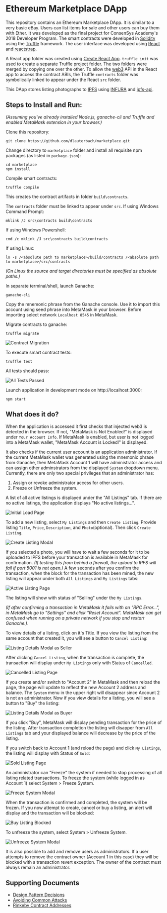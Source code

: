 # Ethereum Marketplace DApp

This repository contains an Ethereum Marketplace DApp. It is similar to a very basic eBay.  Users can list items for sale and other users can buy them with Ether.  It was developed as the final project for ConsenSys Academy's 2018 Developer Program.  The smart contracts were developed in [Solidity](https://solidity.readthedocs.io/en/v0.4.24/) using the [Truffle](https://github.com/trufflesuite/truffle) framework.  The user interface was developed using [React](https://reactjs.org/) and [reactstrap](https://reactstrap.github.io/).

A React app folder was created using [Create React App](https://github.com/facebookincubator/create-react-app).  `truffle init` was used to create a separate Truffle project folder.  The two folders were merged by copying one over the other.  To allow the [web3](https://github.com/ethereum/wiki/wiki/JavaScript-API) API in the React app to access the contract ABIs, the Truffle `contracts` folder was symbolically linked to appear under the React `src` folder.

This DApp stores listing photographs to [IPFS](https://ipfs.io/) using [INFURA](https://infura.io/) and [ipfs-api](https://github.com/ipfs/js-ipfs-api).

## Steps to Install and Run:
*(Assuming you've already installed Node.js, ganache-cli and Truffle and enabled MetaMask extension in your browser.)*

Clone this repository:
```
git clone https://github.com/dlauterbach/marketplace.git
```
Change directory to ```marketplace``` folder and install all requisite npm packages (as listed in ```package.json```):
```
cd marketplace
npm install
```
Compile smart contracts:
```
truffle compile
```
This creates the contract artifacts in folder ```build\contracts```.

The ```contracts``` folder must be linked to appear under ```src```.  If using Windows Command Prompt:
```
mklink /J src\contracts build\contracts 
```
If using Windows Powershell:
```
cmd /c mklink /J src\contracts build\contracts
```
If using Linux:
```
ln -s /<absolute path to marketplace>/build/contracts /<absolute path to marketplace>/src/contracts
```
*(On Linux the source and target directories must be specified as absolute paths.)*

In separate terminal/shell, launch Ganache:
```
ganache-cli
```
Copy the mnemonic phrase from the Ganache console. Use it to import this account using seed phrase into MetaMask in your browser.  Before importing select network ```Localhost 8545``` in MetaMask.

Migrate contracts to ganache:
```
truffle migrate
```
![Contract Migration](images/ContractMigration.jpg)

To execute smart contract tests:
```
truffle test
```
All tests should pass:

![All Tests Passed](images/AllTestsPassed.jpg)

Launch application in development mode on http://localhost:3000:
```
npm start
```
## What does it do?
When the application is accessed it first checks that injected web3 is detected in the browser.  If not, "MetaMask is Not Enabled!" is displayed under ```Your Account Info```.  If MetaMask is enabled, but user is not logged into a MetaMask wallet, "MetaMask Account is Locked!" is displayed.

It also checks if the current user account is an application administrator.  If the current MetaMask wallet was generated using the mnemonic phrase from Ganache, then MetaMask Account 1 will have administrator access and can assign other adminstrators from the displayed ```System``` dropdown menu.  Currently, there are only two special privileges that an administrator has:
1. Assign or revoke administrator access for other users.
2. Freeze or Unfreeze the system.

A list of all active listings is displayed under the "All Listings" tab.  If there are no active listings, the application displays "No active listings...".

![Initial Load Page](images/InitialLoadPage.jpg)

To add a new listing, select ```My Listings``` and then ```Create Listing```. Provide listing ```Title```, ```Price```, ```Description```, and ```Photo```(optional).  Then click ```Create Listing```.

![Create Listing Modal](images/CreateListingModal.jpg)

If you selected a photo, you will have to wait a few seconds for it to be uploaded to IPFS before your transaction is available in MetaMask for confirmation.  *(If testing this from behind a firewall, the upload to IPFS will fail if port 5001 is not open.)* A few seconds after you confirm the transaction, when the block for the transaction has been mined, the new listing will appear under both ```All Listings``` and ```My Listings``` tabs:

![Active Listing Page](images/ActiveListingPage.jpg)

The listing will show with status of "Selling" under the ```My Listings```.

*(If after confirming a transaction in MetaMask it fails with an "RPC Error...", in MetaMask go to "Settings" and click "Reset Account". MetaMask can get confused when running on a private network if you stop and restart Ganache.)*.

To view details of a listing, click on it's Title.  If you view the listing from the same account that created it, you will see a button to ```Cancel Listing```:

![Listing Details Modal as Seller](images/ListingDetailsModalAsSeller.jpg)

After clicking ```Cancel Listing```, when the transaction is complete, the transaction will display under ```My Listings``` only with Status of ```Cancelled```.

![Cancelled Listing Page](images/CancelledListingPage.jpg)

If you create and/or switch to "Account 2" in MetaMask and then reload the page, the page will update to reflect the new Account 2 address and balance. The ```System``` menu in the upper right will disappear since Account 2 is not an administrator. Now if you view details for a listing, you will see a button to "Buy" the listing:

![Listing Details Modal as Buyer](images/ListingDetailsModalAsBuyer.jpg)

If you click "Buy", MetaMask will display pending transaction for the price of the listing.  After transaction completion the listing will disapper from ```All Listings``` tab and your displayed balance will decrease by the price of the listing.  

If you switch back to Account 1 (and reload the page) and click ```My Listings```, the listing will display with Status of ```Sold```:

![Sold Listing Page](images/SoldListingPage.jpg)

An administrator can "Freeze" the system if needed to stop processing of all listing related transactions.  To freeze the system (while logged in as Account 1) select System > Freeze System.

![Freeze System Modal](images/FreezeSystemModal.jpg)

When the transaction is confirmed and completed, the system will be frozen.  If you now attempt to create, cancel or buy a listing, an alert will display and the transaction will be blocked:

![Buy Listing Blocked](images/BuyListingBlocked.jpg)

To unfreeze the system, select System > Unfreeze System. 

![Unfreeze System Modal](images/UnFreezeSystemModal.jpg)

It is also possible to add and remove users as administrators.  If a user attempts to remove the contract owner (Account 1 in this case) they will be blocked with a transaction revert exception.  The owner of the contract must always remain an administrator.

## Supporting Documents
* [Design Pattern Decisions](./design_pattern_decisions.md)
* [Avoiding Common Attacks](./avoiding_common_attacks.md)
* [Rinkeby Contract Addresses](./deployed_addresses.txt)